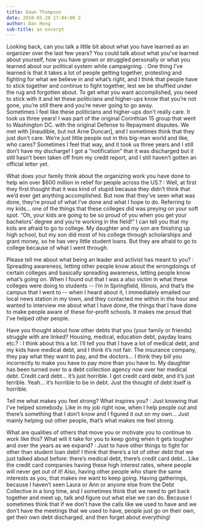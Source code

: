 ```yaml
---
title: Dawn Thompson
date: 2018-05-20 17:04:00 Z
author: Dan Hong
sub-title: an excerpt
---
```


Looking back, can you talk a little bit about what you have learned as an organizer over the last few years? You could talk about what you've learned about yourself, how you have grown or struggled personally or what you learned about our political system while campaigning.
: One thing I’ve learned is that it takes a lot of people getting together, protesting and fighting for what we believe in and what’s right, and I think that people have to stick together and continue to fight together, lest we be shuffled under the rug and forgotten about. To get what you want accomplished, you need to stick with it and let these politicians and higher-ups know that you’re not gone, you’re still there and you’re never going to go away.  
Sometimes I feel like these politicians and higher-ups don’t really care. It took us three years! I was part of the original Corinthian 15 group that went to Washington DC. with the original Defense to Repayment disputes. We met with [inaudible, but not Arne Duncan], and I sometimes think that they just don’t care. We’re just little people out in this big-man world and like, who cares? Sometimes I feel that way, and it took us three years and I still don’t have my discharge! I got a “notification” that it was discharged but it still hasn’t been taken off from my credit report, and I still haven’t gotten an official letter yet.

What does your family think about the organizing work you have done to help win over $600 million in relief for people across the US.?
: Well, at first they first thought that it was kind of stupid because they didn’t think that we’d ever get anything accomplished. But now that they’ve seen what was done, they’re proud of what I’ve done and what I hope to do. Referring to my kids… one of the things that these colleges did was preying on your soft spot. “Oh, your kids are going to be so proud of you when you get your bachelors’ degree and you’re working in the field!” I can tell you that my kids are afraid to go to college. My daughter and my son are finishing up high school, but my son did most of his college through scholarships and grant money, so he has very little student loans. But they are afraid to go to college because of what I went through. 

Please tell me about what being an leader and activist has meant to you?
: Spreading awareness, letting other people know about the wrongdoings of certain colleges and basically spreading awareness, letting people know what’s going on. When I found out that I was a also victim in what these colleges were doing to students -- I’m in Springfield, Illinois, and that’s the campus that I went to -- when I heard about it, I immediately emailed our local news station in my town, and they contacted me within in the hour and wanted to interview me about what I have done, the things that I have done to make people aware of these for-profit schools. It makes me proud that I’ve helped other people.

Have you thought about how other debts that you (your family or friends) struggle with are linked? Housing, medical, education debt, payday loans etc.?
: I think about this a lot. I’ll tell you that I have a lot of medical debt, and my kids have medical debt, and I think it’s not fair. The insurance company, they pay what they want to pay, and the doctors… I think they bill you incorrectly to make you have to pay more than you have to. My daughter has been turned over to a debt collection agency now over her medical debt. Credit card debt… it’s just horrible. I got credit card debt, and it’s just terrible. Yeah… it’s horrible to be in debt. Just the thought of debt itself is horrible. 

Tell me what makes you feel strong? What inspires you?
: Just knowing that I’ve helped somebody. Like in my job right now, when I help people out and there’s something that I don’t know and I figured it out on my own… Just mainly helping out other people, that’s what makes me feel strong.

What are qualities of others that move you or motivate you to continue to work like this? What will it take for you to keep going when it gets tougher and over the years as we expand?
: Just to have other things to fight for other than student loan debt! I think that there’s a lot of other debt that we just talked about before: there’s medical debt, there’s credit card debt… Like the credit card companies having these high interest rates, where people will never get out of it! Also, having other people who share the same interests as you, that makes me want to keep going. Having gatherings, because I haven’t seen Laura or Ann or anyone else from the Debt Collective in a long time, and I sometimes think that we need to get back together and meet up, talk and figure out what else we can do. Because I sometimes think that if we don’t have the calls like we used to have and we don’t have the meetings that we used to have, people just go on their own, get their own debt discharged, and then forget about everything!

